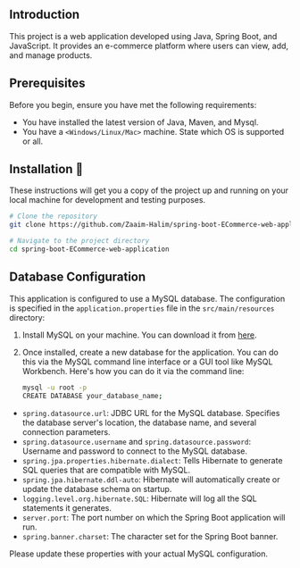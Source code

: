 ## Introduction

This project is a web application developed using Java, Spring Boot, and JavaScript. It provides an e-commerce platform where users can view, add, and manage products.

## Prerequisites

Before you begin, ensure you have met the following requirements:

- You have installed the latest version of Java, Maven, and Mysql.
- You have a `<Windows/Linux/Mac>` machine. State which OS is supported or all.

## Installation :wrench:

These instructions will get you a copy of the project up and running on your local machine for development and testing purposes.

```bash
# Clone the repository
git clone https://github.com/Zaaim-Halim/spring-boot-ECommerce-web-application.git

# Navigate to the project directory
cd spring-boot-ECommerce-web-application

```

## Database Configuration

This application is configured to use a MySQL database. The configuration is specified in the `application.properties` file in the `src/main/resources` directory:

1. Install MySQL on your machine. You can download it from [here](https://dev.mysql.com/downloads/installer/).

2. Once installed, create a new database for the application. You can do this via the MySQL command line interface or a GUI tool like MySQL Workbench. Here's how you can do it via the command line:

   ```bash
   mysql -u root -p
   CREATE DATABASE your_database_name;
    ```
   
- `spring.datasource.url`: JDBC URL for the MySQL database. Specifies the database server's location, the database name, and several connection parameters.
- `spring.datasource.username` and `spring.datasource.password`: Username and password to connect to the MySQL database.
- `spring.jpa.properties.hibernate.dialect`: Tells Hibernate to generate SQL queries that are compatible with MySQL.
- `spring.jpa.hibernate.ddl-auto`: Hibernate will automatically create or update the database schema on startup.
- `logging.level.org.hibernate.SQL`: Hibernate will log all the SQL statements it generates.
- `server.port`: The port number on which the Spring Boot application will run.
- `spring.banner.charset`: The character set for the Spring Boot banner.

Please update these properties with your actual MySQL configuration.

